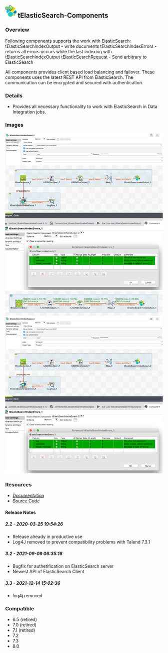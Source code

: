## <img src='./logo.jpg' width='40' height='40'>tElasticSearch-Components

### Overview
Following components supports the work with ElasticSearch:
tElasticSearchIndexOutput - write documents
tElasticSearchIndexErrors - returns all errors occurs while the last indexing with tElasticSearchIndexOutput
tElasticSearchRequest - Send arbitrary to ElasticSearch

All components provides client based load balancing and failover.
These components uses the latest REST API from ElasticSearch.
The communication can be encrypted and secured with authentication.
### Details
* Provides all necessary functionality to work with ElasticSearch in Data Integration jobs. 
### Images
<a href='./screenshots/v_3.3__6.jpg'><img src='./screenshots/v_3.3__6.jpg' ></a>
<a href='./screenshots/v_3.3__5.jpg'><img src='./screenshots/v_3.3__5.jpg' ></a>
<a href='./screenshots/v_3.3__4.jpg'><img src='./screenshots/v_3.3__4.jpg' ></a>
<a href='./screenshots/v_3.2__3.jpg'><img src='./screenshots/v_3.2__3.jpg' ></a>
<a href='./screenshots/v_3.2__2.jpg'><img src='./screenshots/v_3.2__2.jpg' ></a>


### Resources
 * <a href=https://github.com/jlolling/talendcomp_tElasticSearch/blob/master/doc/tElasticSearch.pdf>Documentation</a>
 * <a href=https://github.com/jlolling/talendcomp_tElasticSearch>Source Code</a>

#### Release Notes

##### 2.2 - 2020-03-25 19:54:26
* Release already in productive use
* Log4J removed to prevent compatibility problems with Talend 7.3.1
##### 3.2 - 2021-09-09 06:35:18
* Bugfix for authetification on ElasticSearch server
* Newest API of ElasticSearch Client
##### 3.3 - 2021-12-14 15:02:36
* log4j removed
### Compatible
 - 6.5 (retired)
 -  7.0 (retired)
 -  7.1 (retired)
 - 7.2
 - 7.3
 - 8.0